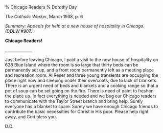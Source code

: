 % Chicago Readers
% Dorothy Day

*The Catholic Worker*, March 1938, p. 6

*Summary: Appeals for help at a new house of hospitality in Chicago.
(DDLW \#907).*

**Chicago Readers!**

\_\_\_\_\_\_\_\_\_\_\_\_\_\_

Just before leaving Chicago, I paid a visit to the new house of
hospitality on 628 Blue Island where the room is so large that thirty
beds can be permanently set up, and a front room permanently left as a
meeting place and recreation room. Al Reser and three young transients
are occupying the place right now and sleeping under their overcoats,
due to lack of blankets. There is an urgent need of beds and blankets
and a cooking range so that a pot of soup can be set going on the fire.
There is need of paint to freshen the place up. In fact everything is
needed and we beg our Chicago readers to communicate with the Taylor
Street branch and bring help. Surely everyone has a blanket to spare.
Surely we have enough Chicago friends to contribute the basic
necessities for Christ in His poor. Please help right away, and God
bless you.

D.D.
